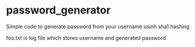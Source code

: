 password_generator
==================

Simple code to generate password from your username usinh sha1 hashing

foo.txt is log file which stores username and generated password
